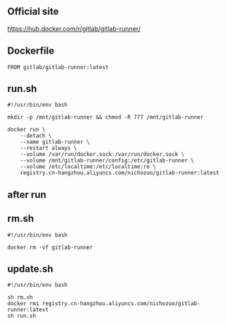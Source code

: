 ## Official site
https://hub.docker.com/r/gitlab/gitlab-runner/

## Dockerfile
```
FROM gitlab/gitlab-runner:latest
```

## run.sh
```
#!/usr/bin/env bash

mkdir -p /mnt/gitlab-runner && chmod -R 777 /mnt/gitlab-runner

docker run \
    --detach \
    --name gitlab-runner \
    --restart always \
    --volume /var/run/docker.sock:/var/run/docker.sock \
    --volume /mnt/gitlab-runner/config:/etc/gitlab-runner \
    --volume /etc/localtime:/etc/localtime:ro \
    registry.cn-hangzhou.aliyuncs.com/nichozuo/gitlab-runner:latest
```

## after run

## rm.sh
```
#!/usr/bin/env bash

docker rm -vf gitlab-runner
```

## update.sh
```
#!/usr/bin/env bash

sh rm.sh
docker rmi registry.cn-hangzhou.aliyuncs.com/nichozuo/gitlab-runner:latest
sh run.sh
```